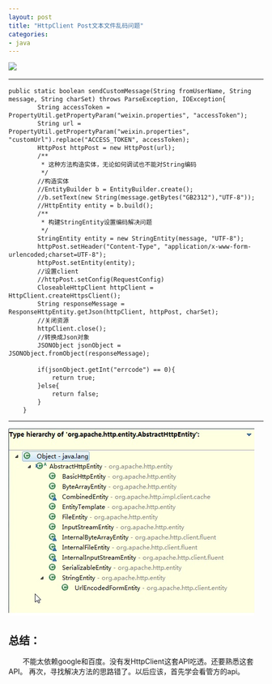 ```yaml
---
layout: post
title: "HttpClient Post文本文件乱码问题"
categories:
- java
---
```

![](/img/http_client.jpg)

----

	public static boolean sendCustomMessage(String fromUserName, String message, String charSet) throws ParseException, IOException{
			String accessToken = PropertyUtil.getPropertyParam("weixin.properties", "accessToken");
			String url = PropertyUtil.getPropertyParam("weixin.properties", "customUrl").replace("ACCESS_TOKEN", accessToken);
			HttpPost httpPost = new HttpPost(url);
			/**
			 * 这种方法构造实体，无论如何调试也不能对String编码
			 */
			//构造实体
			//EntityBuilder b = EntityBuilder.create();
			//b.setText(new String(message.getBytes("GB2312"),"UTF-8"));
			//HttpEntity entity = b.build();
			/**
			 * 构建StringEntity设置编码解决问题
			 */
			StringEntity entity = new StringEntity(message, "UTF-8");
			httpPost.setHeader("Content-Type", "application/x-www-form-urlencoded;charset=UTF-8");
			httpPost.setEntity(entity);
			//设置client
			//httpPost.setConfig(RequestConfig)
			CloseableHttpClient httpClient = HttpClient.createHttpsClient();
			String responseMessage = ResponseHttpEntity.getJson(httpClient, httpPost, charSet);
			//关闭资源
			httpClient.close();
			//转换成Json对象
			JSONObject jsonObject = JSONObject.fromObject(responseMessage);
			
			if(jsonObject.getInt("errcode") == 0){
				return true;
			}else{
				return false;
			}
		}

----
![](/img/http_entity.jpg)

## 总结： ##

&emsp;&emsp;不能太依赖google和百度。没有发HttpClient这套API吃透。还要熟悉这套API。
再次，寻找解决方法的思路错了。以后应该，首先学会看管方的api。
